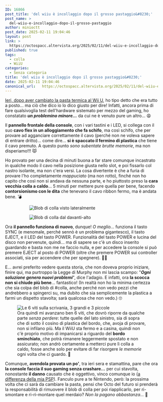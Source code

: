 ```yaml
---
ID: 16866
post_title: 'del wiiu è incollaggio dopo il grosso pastaggio&#8230;'
post_name: >
  del-wiiu-e-incollaggio-dopo-il-grosso-pastaggio
author: minioctt
post_date: 2025-02-11 19:04:46
layout: post
link: >
  https://octospacc.altervista.org/2025/02/11/del-wiiu-e-incollaggio-dopo-il-grosso-pastaggio/
published: true
tags:
  - colla
  - WiiU
categories:
  - Senza categoria
title: 'del wiiu è incollaggio dopo il grosso pastaggio&#8230;'
date: 2025-02-11 19:04:46
canonical_url:   https://octospacc.altervista.org/2025/02/11/del-wiiu-e-incollaggio-dopo-il-grosso-pastaggio/
---
```

<!-- wp:paragraph -->
<p><a href="/microblog-mirror/2025/02/10/impastaggio-wiiu-per-congelato-nintendaggio/">Ieri, dopo aver cambiato la pasta termica al Wii U</a>, ho tipo detto che era tutto a posto... ma ciò che dico io lo dico giusto per dire! Infatti, ancora prima di fare qualsivoglia test dell'hardware sistemato per mezzo del gaming, ho constatato <em><strong>un problemino minore...</strong></em> da cui ne è venuto pure un altro... 😩</p>
<!-- /wp:paragraph -->

<!-- wp:paragraph -->
<p>Il <strong>pannello frontale della console</strong>, con i vari tastini e i LED, si collega con il suo <strong>cavo flex in un alloggiamento che fa schifo</strong>, ma così schifo, che per provare ad agganciare correttamente il cavo (perché non ne voleva sapere di entrare dritto)... come dire... <strong>si è spaccato il fermino di plastica</strong> che tiene il cavo premuto. A questo punto <em>sono subentate brutte memorie</em>, ma non disperiamo!!! 😾</p>
<!-- /wp:paragraph -->

<!-- wp:paragraph -->
<p>Ho provato per una decina di minuti buona a far stare comunque incastrato in qualche modo il cavo nella posizione giusta nello slot, e poi fissarlo col nastro isolante, ma non c'era versi. La cosa divertente è che a furia di provare l'ho completamente <em>mappuciato</em> (ma non rotto), finché non ho capito che così non si andava da nessuna parte, e ho piuttosto preso la <strong>cara vecchia colla a caldo</strong>... 5 minuti per mettere pure quella per bene, facendo <strong>contorsionismo con le dita</strong> che tenevano il cavo ribbon fermo, ma è andata bene. 💣</p>
<!-- /wp:paragraph -->

<!-- wp:paragraph -->
<p></p>
<!-- /wp:paragraph -->

<!-- wp:gallery {"linkTo":"none"} -->
<figure class="wp-block-gallery has-nested-images columns-default is-cropped"><!-- wp:image {"id":16871,"sizeSlug":"large","linkDestination":"none"} -->
<figure class="wp-block-image size-large"><img src="{{site.cdnurl}}/assets/uploads/2025/02/wp-17392963591955813446377546983412-960x960.jpg" alt="Blob di colla visto lateralmente" class="wp-image-16871"/></figure>
<!-- /wp:image -->

<!-- wp:image {"id":16870,"sizeSlug":"large","linkDestination":"none"} -->
<figure class="wp-block-image size-large"><img src="{{site.cdnurl}}/assets/uploads/2025/02/wp-1739296358767942152073068051413-960x960.jpg" alt="Blob di colla dal davanti-alto" class="wp-image-16870"/></figure>
<!-- /wp:image --></figure>
<!-- /wp:gallery -->

<!-- wp:paragraph -->
<p></p>
<!-- /wp:paragraph -->

<!-- wp:paragraph -->
<p>Ora <strong>il pannello funziona di nuovo</strong>, dunque! <em>O meglio...</em> funziona il tasto SYNC (e menomale, perché sennò è un problema gigantesco), il tasto EJECT, e il LED del tasto POWER. Funzionalità del tasto POWER e lucina del disco non pervenute, quindi... ma di sapere se c'è un disco inserito guardando e basta non me ne faccio nulla, e per accedere la console si può premere EJECT al posto di POWER (oltre che premere POWER sui controller associati, sia per accendere che per spegnere). 👩‍🏭</p>
<!-- /wp:paragraph -->

<!-- wp:paragraph -->
<p>E... avrei preferito vedere questa storia, che non doveva proprio iniziare, finire qui, ma purtroppo la Legge di Murphy non mi lascia scampo: "<em><strong>Ogni soluzione genera nuovi problemi</strong></em>", dice l'adagio. E infatti, ora <strong>la scocca non si chiude più bene</strong>... fantastico! (In realtà non ho la minima certezza che sia colpa del blob di #colla, anche perché non vedo pezzi che andrebbero a spingerci su, ma dubito che sia semplicemente la plastica a farmi un dispetto stavolta; sarà qualcosa che non vedo.) 🙄</p>
<!-- /wp:paragraph -->

<!-- wp:paragraph -->
<p></p>
<!-- /wp:paragraph -->

<!-- wp:image {"id":16872,"sizeSlug":"large","linkDestination":"none"} -->
<figure class="wp-block-image size-large"><img src="{{site.cdnurl}}/assets/uploads/2025/02/wp-17392964769533592670499599154557-960x960.jpg" alt="Le 6 viti sulla scrivania, 3 grandi e 3 piccole" class="wp-image-16872"/><figcaption class="wp-element-caption">Ora quindi mi avanzano ben 6 viti, che dovrò riporre da qualche parte <em>senza perdere</em>: tutte quelle del lato sinistro, sia di sopra che di sotto il cosino di plastica del bordo, che, avoja di provare, non si infilano più. Ma il WiiU sta fermo e a casina, quindi non c'è proprio motivo di impanicarsi a riguardo del <strong>bordo sminchiato</strong>, che potrà rimanere leggermente spostato e non assicurato; non andrò certamente a metterci pure lì colla a caldo, fosse anche solo per evitare di far risorgere <em>le memorie</em> ogni volta che ci guardo. 🦴</figcaption></figure>
<!-- /wp:image -->

<!-- wp:paragraph -->
<p></p>
<!-- /wp:paragraph -->

<!-- wp:paragraph -->
<p>Comunque, <strong>avendola provata un po'</strong>, tra ieri sera e stamattina, pare che ora <strong>la console faccia il suo gaming senza crashare...</strong> per cui stavolta, nonostante <strong>il danno</strong> causato che è oggettivo, vinco comunque io (<a href="/microblog-mirror/2024/09/17/ristation-mortable/">a differenza della mia PSP</a>). Fanculo pure a te Nintendo, però: la prossima volta che ci sarà da cambiare la pasta, pensi che Octo del futuro si prenderà la responsabilità di rimuovere il blob di colla per poi riapplicarlo, per ri-smontare e ri-ri-montare quel merdaio? <em>Non la pagano abbastanza...</em> 🚽</p>
<!-- /wp:paragraph -->